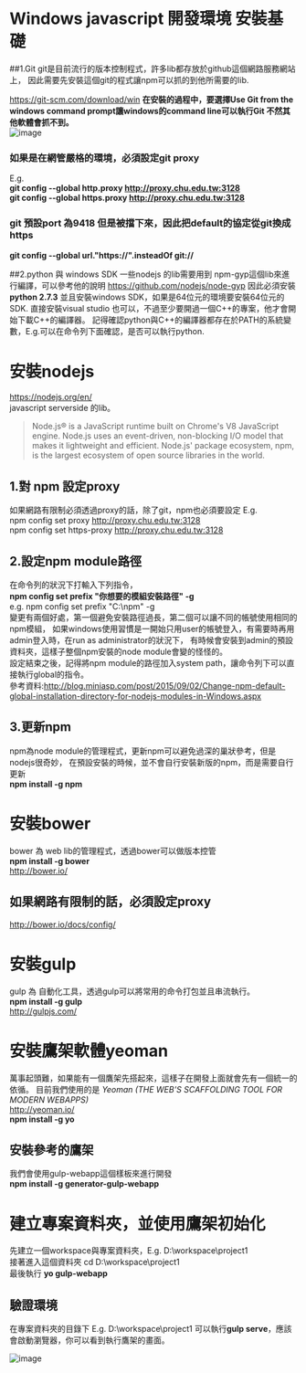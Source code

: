 # Windows javascript 開發環境 安裝基礎
##1.Git
git是目前流行的版本控制程式，許多lib都存放於github這個網路服務網站上，
因此需要先安裝這個git的程式讓npm可以抓的到他所需要的lib.

https://git-scm.com/download/win
**在安裝的過程中，要選擇Use Git from the windows command prompt讓windows的command line可以執行Git 不然其他軟體會抓不到。**  
![image](https://cloud.githubusercontent.com/assets/2408918/10709597/5d459a7c-7a67-11e5-9a9f-273d8ce08f51.png)

### 如果是在網管嚴格的環境，必須設定git proxy  
E.g.  
**git config --global http.proxy http://proxy.chu.edu.tw:3128**  
**git config --global https.proxy http://proxy.chu.edu.tw:3128**  

### git 預設port 為9418 但是被擋下來，因此把default的協定從git換成https  
**git config --global url."https://".insteadOf git://**  

##2.python 與 windows SDK
一些nodejs 的lib需要用到 npm-gyp這個lib來進行編譯，可以參考他的說明
https://github.com/nodejs/node-gyp
因此必須安裝**python 2.7.3** 並且安裝windows SDK，如果是64位元的環境要安裝64位元的SDK.
直接安裝visual studio 也可以，不過至少要開過一個C++的專案，他才會開始下載C++的編譯器。
記得確認python與C++的編譯器都存在於PATH的系統變數，E.g.可以在命令列下面確認，是否可以執行python.

# 安裝nodejs
https://nodejs.org/en/  
javascript serverside 的lib。
>Node.js® is a JavaScript runtime built on Chrome's V8 JavaScript engine. 
>Node.js uses an event-driven, non-blocking I/O model that makes it lightweight and efficient.
>Node.js' package ecosystem, npm, is the largest ecosystem of open source libraries in the world.

## 1.對 npm 設定proxy  
如果網路有限制必須透過proxy的話，除了git，npm也必須要設定
E.g.  
npm config set proxy http://proxy.chu.edu.tw:3128  
npm config set https-proxy http://proxy.chu.edu.tw:3128  

## 2.設定npm module路徑
在命令列的狀況下打輸入下列指令，  
**npm config set prefix "你想要的模組安裝路徑" -g**  
e.g. npm config set prefix "C:\npm" -g  
變更有兩個好處，第一個避免安裝路徑過長，第二個可以讓不同的帳號使用相同的npm模組，
如果windows使用習慣是一開始只用user的帳號登入，有需要時再用admin登入時，在run as administrator的狀況下，
有時候會安裝到admin的預設資料夾，這樣子整個npm安裝的node module會變的怪怪的。  
設定結束之後，記得將npm module的路徑加入system path，讓命令列下可以直接執行global的指令。  
參考資料:http://blog.miniasp.com/post/2015/09/02/Change-npm-default-global-installation-directory-for-nodejs-modules-in-Windows.aspx

## 3.更新npm 
npm為node module的管理程式，更新npm可以避免過深的巢狀參考，但是nodejs很奇妙，
在預設安裝的時候，並不會自行安裝新版的npm，而是需要自行更新  
**npm install -g npm**  

# 安裝bower
bower 為 web lib的管理程式，透過bower可以做版本控管   
**npm install -g bower**  
http://bower.io/
## 如果網路有限制的話，必須設定proxy
http://bower.io/docs/config/

# 安裝gulp
gulp 為 自動化工具，透過gulp可以將常用的命令打包並且串流執行。  
**npm install -g gulp**  
http://gulpjs.com/

# 安裝鷹架軟體yeoman
萬事起頭難，如果能有一個鷹架先搭起來，這樣子在開發上面就會先有一個統一的依循。 
目前我們使用的是 *Yeoman (THE WEB'S SCAFFOLDING TOOL FOR MODERN WEBAPPS)*  
http://yeoman.io/   
**npm install -g yo**

## 安裝參考的鷹架
我們會使用gulp-webapp這個樣板來進行開發  
**npm install -g generator-gulp-webapp**

# 建立專案資料夾，並使用鷹架初始化
先建立一個workspace與專案資料夾，E.g. D:\workspace\project1  
接著進入這個資料夾 cd  D:\workspace\project1  
最後執行 **yo gulp-webapp**  
## 驗證環境
在專案資料夾的目錄下 E.g. D:\workspace\project1 
可以執行**gulp serve**，應該會啟動瀏覽器，你可以看到執行鷹架的畫面。  

![image](https://cloud.githubusercontent.com/assets/2408918/10709595/20bb15a0-7a67-11e5-8e58-e2d0d566621b.png)



